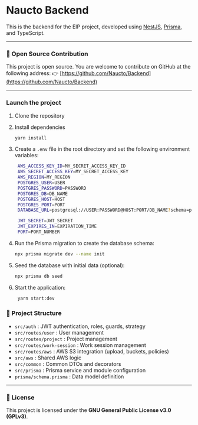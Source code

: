 # Naucto Backend

This is the backend for the EIP project, developed using [NestJS](https://nestjs.com/), [Prisma](https://www.prisma.io/), and TypeScript.

---

### 📢 Open Source Contribution

This project is open source. You are welcome to contribute on GitHub at the following address:
👉 [https://github.com/Naucto/Backend](https://github.com/Naucto/Backend)

---

### Launch the project

1. Clone the repository

2. Install dependencies

   ```bash
   yarn install
   ```

3. Create a `.env` file in the root directory and set the following environment variables:

   ```bash
    AWS_ACCESS_KEY_ID=MY_SECRET_ACCESS_KEY_ID
    AWS_SECRET_ACCESS_KEY=MY_SECRET_ACCESS_KEY
    AWS_REGION=MY_REGION
    POSTGRES_USER=USER
    POSTGRES_PASSWORD=PASSWORD
    POSTGRES_DB=DB_NAME
    POSTGRES_HOST=HOST
    POSTGRES_PORT=PORT
    DATABASE_URL=postgresql://USER:PASSWORD@HOST:PORT/DB_NAME?schema=public

    JWT_SECRET=JWT_SECRET
    JWT_EXPIRES_IN=EXPIRATION_TIME
    PORT=PORT_NUMBER
    ```

4. Run the Prisma migration to create the database schema:

   ```bash
   npx prisma migrate dev --name init
   ```

5. Seed the database with initial data (optional):

   ```bash
   npx prisma db seed
   ```
6. Start the application:

   ```bash
    yarn start:dev
    ```

### 📁 Project Structure

- `src/auth` : JWT authentication, roles, guards, strategy
- `src/routes/user` : User management
- `src/routes/project` : Project management
- `src/routes/work-session` : Work session management
- `src/routes/aws` : AWS S3 integration (upload, buckets, policies)
- `src/aws` : Shared AWS logic
- `src/common` : Common DTOs and decorators
- `src/prisma` : Prisma service and module configuration
- `prisma/schema.prisma` : Data model definition

---

### 📄 License

This project is licensed under the **GNU General Public License v3.0 (GPLv3)**.
